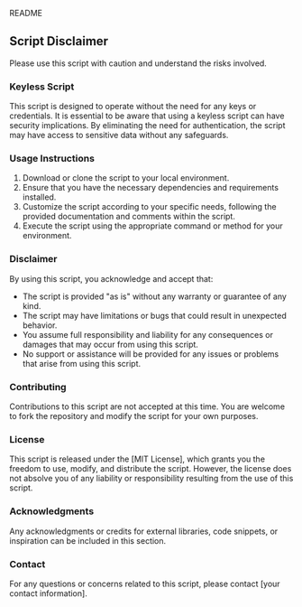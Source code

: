 README

## Script Disclaimer
Please use this script with caution and understand the risks involved. 

### Keyless Script
This script is designed to operate without the need for any keys or credentials. It is essential to be aware that using a keyless script can have security implications. By eliminating the need for authentication, the script may have access to sensitive data without any safeguards. 

### Usage Instructions
1. Download or clone the script to your local environment.
2. Ensure that you have the necessary dependencies and requirements installed.
3. Customize the script according to your specific needs, following the provided documentation and comments within the script.
4. Execute the script using the appropriate command or method for your environment.

### Disclaimer
By using this script, you acknowledge and accept that:

- The script is provided "as is" without any warranty or guarantee of any kind.
- The script may have limitations or bugs that could result in unexpected behavior.
- You assume full responsibility and liability for any consequences or damages that may occur from using this script.
- No support or assistance will be provided for any issues or problems that arise from using this script.

### Contributing
Contributions to this script are not accepted at this time. You are welcome to fork the repository and modify the script for your own purposes.

### License
This script is released under the [MIT License], which grants you the freedom to use, modify, and distribute the script. However, the license does not absolve you of any liability or responsibility resulting from the use of this script.

### Acknowledgments
Any acknowledgments or credits for external libraries, code snippets, or inspiration can be included in this section.

### Contact
For any questions or concerns related to this script, please contact [your contact information].
